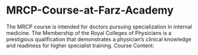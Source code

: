 # MRCP-Course-at-Farz-Academy
The MRCP course is intended for doctors pursuing specialization in internal medicine. The Membership of the Royal Colleges of Physicians is a prestigious qualification that demonstrates a physician’s clinical knowledge and readiness for higher specialist training.  Course Content: 
